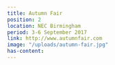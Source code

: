```yaml
---
title: Autumn Fair
position: 2
location: NEC Birmingham
period: 3-6 September 2017
link: http://www.autumnfair.com
image: "/uploads/autumn-fair.jpg"
has-content: 
---
```


